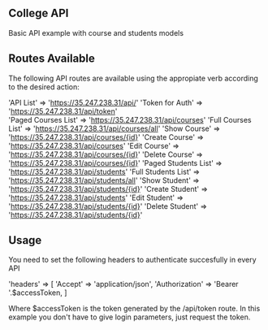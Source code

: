 ## College  API

Basic API example with course and students models

## Routes Available

The following API routes are available using the appropiate verb according to the desired action:

'API List' => 'https://35.247.238.31/api/'
'Token for Auth' => 'https://35.247.238.31/api/token'           
'Paged Courses List' => 'https://35.247.238.31/api/courses'
'Full Courses List' => 'https://35.247.238.31/api/courses/all'
'Show Course' => 'https://35.247.238.31/api/courses/{id}'
'Create Course' => 'https://35.247.238.31/api/courses'
'Edit Course' => 'https://35.247.238.31/api/courses/{id}'
'Delete Course' => 'https://35.247.238.31/api/courses/{id}'
'Paged Students List' => 'https://35.247.238.31/api/students'
'Full Students List' => 'https://35.247.238.31/api/students/all'
'Show Student' => 'https://35.247.238.31/api/students/{id}'
'Create Student' => 'https://35.247.238.31/api/students'
'Edit Student' => 'https://35.247.238.31/api/students/{id}'
'Delete Student' => 'https://35.247.238.31/api/students/{id}'

## Usage

You need to set the following headers to authenticate succesfully in every API

'headers' => [
    'Accept' => 'application/json',
    'Authorization' => 'Bearer '.$accessToken,
]

Where $accessToken is the token generated by the /api/token route. In this example you don't have to give login parameters, just request the token.

